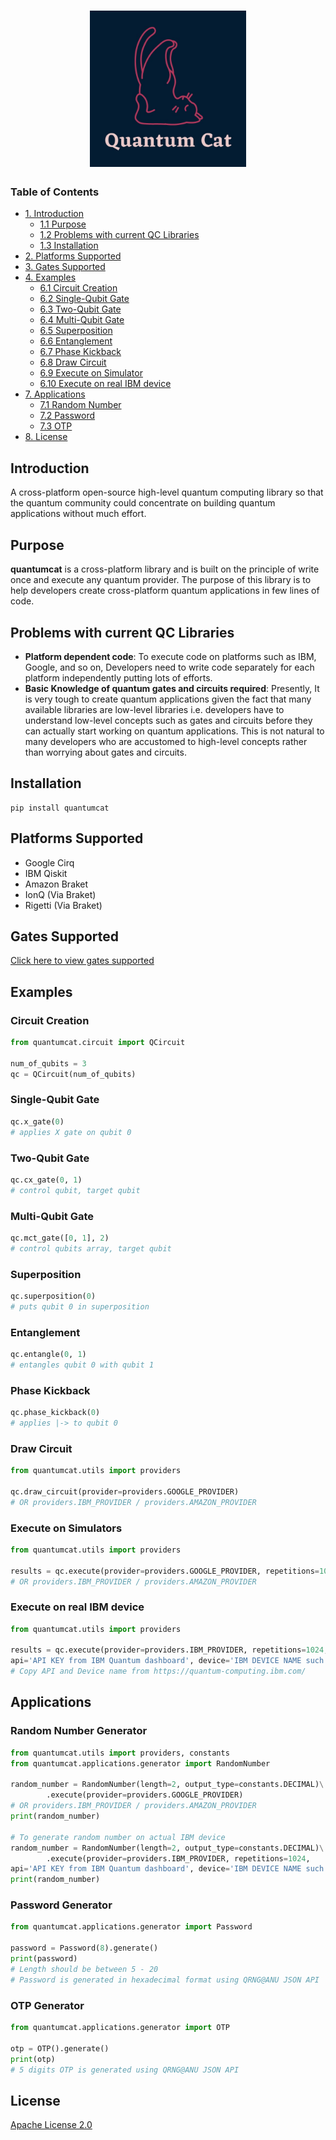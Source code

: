 <h1 align="center">
  <img src="https://github.com/artificial-brain/quantumcat/blob/assets/quantumcat/logo/quantum_cat_logo.jpg?raw=true" alt="Quantum Cat Logo" width="250" height="250" />
</h1>


### Table of Contents

- [1. Introduction](#introduction)
  * [1.1 Purpose](#purpose)
  * [1.2 Problems with current QC Libraries](#problems-with-current-qc-libraries)
  * [1.3 Installation](#installation)
- [2. Platforms Supported](#platforms-supported)
- [3. Gates Supported](#gates-supported)
- [4. Examples](#examples)
  * [6.1 Circuit Creation](#circuit-creation)
  * [6.2 Single-Qubit Gate](#single-qubit-gate)
  * [6.3 Two-Qubit Gate](#two-qubit-gate)
  * [6.4 Multi-Qubit Gate](#multi-qubit-gate)
  * [6.5 Superposition](#superposition)
  * [6.6 Entanglement](#entanglement)
  * [6.7 Phase Kickback](#phase-kickback)    
  * [6.8 Draw Circuit](#draw-circuit)
  * [6.9 Execute on Simulator](#execute-on-simulator)
  * [6.10 Execute on real IBM device](#execute-on-real-ibm-device)
- [7. Applications](#applications)
   * [7.1 Random Number](#random-number-generator)
   * [7.2 Password](#password-generator)
   * [7.3 OTP](#otp-generator)
- [8. License](#license)


## Introduction
A cross-platform open-source high-level quantum computing library so that the quantum community could concentrate on building quantum applications without much effort.
## Purpose
**quantumcat** is a cross-platform library and is built on the principle of write once and execute any quantum provider. The purpose of this library is to help developers create cross-platform quantum applications in few lines of code.
## Problems with current QC Libraries
* **Platform dependent code**:
To execute code on platforms such as IBM, Google, and so on, Developers need to write code separately for each platform independently putting lots of efforts.
* **Basic Knowledge of quantum gates and circuits required**:
  Presently, It is very tough to create quantum applications given the fact that many available libraries are low-level libraries i.e. developers have to understand low-level concepts such as gates and circuits before they can actually start working on quantum applications. This is not natural to many developers who are accustomed to high-level concepts rather than worrying about gates and circuits.
## Installation
```shell
pip install quantumcat
```
## Platforms Supported
* Google Cirq
* IBM Qiskit
* Amazon Braket
* IonQ (Via Braket)
* Rigetti (Via Braket)
## Gates Supported
[Click here to view gates supported](https://drive.google.com/file/d/1XNCY2NyioTpqNII4dalm4plKE2-suKYB/view)

## Examples
### Circuit Creation
```python
from quantumcat.circuit import QCircuit

num_of_qubits = 3
qc = QCircuit(num_of_qubits)
```
### Single-Qubit Gate
```python
qc.x_gate(0) 
# applies X gate on qubit 0
```
### Two-Qubit Gate
```python
qc.cx_gate(0, 1) 
# control qubit, target qubit
```
### Multi-Qubit Gate
```python
qc.mct_gate([0, 1], 2) 
# control qubits array, target qubit
```
### Superposition
```python
qc.superposition(0) 
# puts qubit 0 in superposition
```
### Entanglement
```python
qc.entangle(0, 1) 
# entangles qubit 0 with qubit 1
```
### Phase Kickback
```python
qc.phase_kickback(0) 
# applies |-> to qubit 0
```
### Draw Circuit
```python
from quantumcat.utils import providers

qc.draw_circuit(provider=providers.GOOGLE_PROVIDER) 
# OR providers.IBM_PROVIDER / providers.AMAZON_PROVIDER 
```
### Execute on Simulators
```python
from quantumcat.utils import providers

results = qc.execute(provider=providers.GOOGLE_PROVIDER, repetitions=1024) 
# OR providers.IBM_PROVIDER / providers.AMAZON_PROVIDER
```
### Execute on real IBM device
```python
from quantumcat.utils import providers

results = qc.execute(provider=providers.IBM_PROVIDER, repetitions=1024, 
api='API KEY from IBM Quantum dashboard', device='IBM DEVICE NAME such as ibmq_manila or ibmq_quito')
# Copy API and Device name from https://quantum-computing.ibm.com/
```

## Applications
### Random Number Generator
```python
from quantumcat.utils import providers, constants
from quantumcat.applications.generator import RandomNumber

random_number = RandomNumber(length=2, output_type=constants.DECIMAL)\
        .execute(provider=providers.GOOGLE_PROVIDER)
# OR providers.IBM_PROVIDER / providers.AMAZON_PROVIDER
print(random_number)

# To generate random number on actual IBM device
random_number = RandomNumber(length=2, output_type=constants.DECIMAL)\
        .execute(provider=providers.IBM_PROVIDER, repetitions=1024, 
api='API KEY from IBM Quantum dashboard', device='IBM DEVICE NAME such as ibmq_manila or ibmq_quito')
print(random_number)
```
### Password Generator
```python
from quantumcat.applications.generator import Password

password = Password(8).generate()
print(password)
# Length should be between 5 - 20
# Password is generated in hexadecimal format using QRNG@ANU JSON API
```
### OTP Generator
```python
from quantumcat.applications.generator import OTP

otp = OTP().generate()
print(otp)
# 5 digits OTP is generated using QRNG@ANU JSON API
```

## License

[Apache License 2.0](LICENSE.txt)
